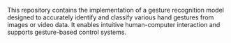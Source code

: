 



This repository contains the implementation of a gesture recognition model designed to accurately identify and classify various hand gestures from images or video data. It enables intuitive human-computer interaction and supports gesture-based control systems.
